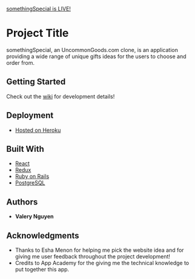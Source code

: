 [somethingSpecial is LIVE!]

# Project Title

somethingSpecial, an UncommonGoods.com clone, is an application providing a wide range of unique gifts ideas for the users to choose and order from.

## Getting Started

Check out the [wiki] for development details!

## Deployment

* [Hosted on Heroku](https://www.heroku.com/)

## Built With

* [React](https://reactjs.org)
* [Redux](https://redux.js.org)
* [Ruby on Rails](https://guides.rubyonrails.org)
* [PostgreSQL](https://www.postgresql.org)

## Authors

* **Valery Nguyen**

## Acknowledgments

* Thanks to Esha Menon for helping me pick the website idea and for giving me user feedback throughout the project development!
* Credits to App Academy for the giving me the technical knowledge to put together this app.

[//]: # (reference links are listed below)
[somethingSpecial is LIVE!]: <https://www.somethingspecial.io/>
[wiki]: <https://github.com/valery-nguyen/somethingSpecial/wiki/>
